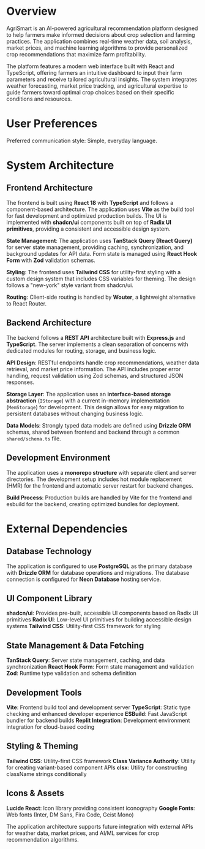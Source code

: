 # Overview

AgriSmart is an AI-powered agricultural recommendation platform designed to help farmers make informed decisions about crop selection and farming practices. The application combines real-time weather data, soil analysis, market prices, and machine learning algorithms to provide personalized crop recommendations that maximize farm profitability.

The platform features a modern web interface built with React and TypeScript, offering farmers an intuitive dashboard to input their farm parameters and receive tailored agricultural insights. The system integrates weather forecasting, market price tracking, and agricultural expertise to guide farmers toward optimal crop choices based on their specific conditions and resources.

# User Preferences

Preferred communication style: Simple, everyday language.

# System Architecture

## Frontend Architecture

The frontend is built using **React 18** with **TypeScript** and follows a component-based architecture. The application uses **Vite** as the build tool for fast development and optimized production builds. The UI is implemented with **shadcn/ui** components built on top of **Radix UI primitives**, providing a consistent and accessible design system.

**State Management**: The application uses **TanStack Query (React Query)** for server state management, providing caching, synchronization, and background updates for API data. Form state is managed using **React Hook Form** with **Zod** validation schemas.

**Styling**: The frontend uses **Tailwind CSS** for utility-first styling with a custom design system that includes CSS variables for theming. The design follows a "new-york" style variant from shadcn/ui.

**Routing**: Client-side routing is handled by **Wouter**, a lightweight alternative to React Router.

## Backend Architecture

The backend follows a **REST API** architecture built with **Express.js** and **TypeScript**. The server implements a clean separation of concerns with dedicated modules for routing, storage, and business logic.

**API Design**: RESTful endpoints handle crop recommendations, weather data retrieval, and market price information. The API includes proper error handling, request validation using Zod schemas, and structured JSON responses.

**Storage Layer**: The application uses an **interface-based storage abstraction** (`IStorage`) with a current in-memory implementation (`MemStorage`) for development. This design allows for easy migration to persistent databases without changing business logic.

**Data Models**: Strongly typed data models are defined using **Drizzle ORM** schemas, shared between frontend and backend through a common `shared/schema.ts` file.

## Development Environment

The application uses a **monorepo structure** with separate client and server directories. The development setup includes hot module replacement (HMR) for the frontend and automatic server restart for backend changes.

**Build Process**: Production builds are handled by Vite for the frontend and esbuild for the backend, creating optimized bundles for deployment.

# External Dependencies

## Database Technology

The application is configured to use **PostgreSQL** as the primary database with **Drizzle ORM** for database operations and migrations. The database connection is configured for **Neon Database** hosting service.

## UI Component Library

**shadcn/ui**: Provides pre-built, accessible UI components based on Radix UI primitives
**Radix UI**: Low-level UI primitives for building accessible design systems
**Tailwind CSS**: Utility-first CSS framework for styling

## State Management & Data Fetching

**TanStack Query**: Server state management, caching, and data synchronization
**React Hook Form**: Form state management and validation
**Zod**: Runtime type validation and schema definition

## Development Tools

**Vite**: Frontend build tool and development server
**TypeScript**: Static type checking and enhanced developer experience
**ESBuild**: Fast JavaScript bundler for backend builds
**Replit Integration**: Development environment integration for cloud-based coding

## Styling & Theming

**Tailwind CSS**: Utility-first CSS framework
**Class Variance Authority**: Utility for creating variant-based component APIs
**clsx**: Utility for constructing className strings conditionally

## Icons & Assets

**Lucide React**: Icon library providing consistent iconography
**Google Fonts**: Web fonts (Inter, DM Sans, Fira Code, Geist Mono)

The application architecture supports future integration with external APIs for weather data, market prices, and AI/ML services for crop recommendation algorithms.